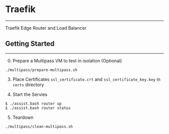 # Traefik
-------

Traefik Edge Router and Load Balancer


## Getting Started
------------

0. Prepare a Multipass VM to test in isolation (Optional)

```
./multipass/prepare-multipass.sh
```

3. Place Certificates `ssl_certificate.crt` and `ssl_certificate_key.key`  in `certs` directory 

4. Start the Servies
```
$ ./assist.bash router up
$ ./assist.bash router status
```

5. Teardown

```
./multipass/clean-multipass.sh
```